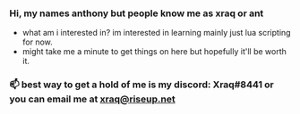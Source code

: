 ### Hi, my names anthony but people know me as xraq or ant

 - what am i interested in? im interested in learning mainly just lua scripting for now.
 - might take me a minute to get things on here but hopefully it'll be worth it.

### 📫 best way to get a hold of me is my discord: Xraq#8441 or you can email me at xraq@riseup.net


